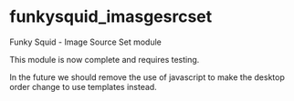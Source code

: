 # funkysquid_imasgesrcset
Funky Squid - Image Source Set module

This module is now complete and requires testing.

In the future we should remove the use of javascript to make the desktop order change to use templates instead.
